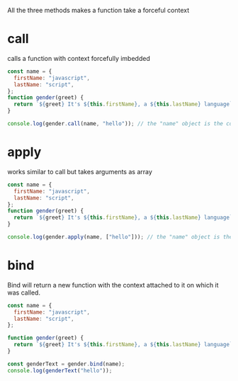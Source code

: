 All the three methods makes a function take a forceful context

# call

calls a function with context forcefully imbedded

```js
const name = {
  firstName: "javascript",
  lastName: "script",
};
function gender(greet) {
  return `${greet} It's ${this.firstName}, a ${this.lastName} language`;
}

console.log(gender.call(name, "hello")); // the "name" object is the context passed to gender forcefully
```

# apply

works similar to call but takes arguments as array

```js
const name = {
  firstName: "javascript",
  lastName: "script",
};
function gender(greet) {
  return `${greet} It's ${this.firstName}, a ${this.lastName} language`;
}

console.log(gender.apply(name, ["hello"])); // the "name" object is the context passed to gender forcefully
```

# bind

Bind will return a new function with the context attached to it on which it was called.

```js
const name = {
  firstName: "javascript",
  lastName: "script",
};

function gender(greet) {
  return `${greet} It's ${this.firstName}, a ${this.lastName} language`;
}

const genderText = gender.bind(name);
console.log(genderText("hello"));
```
